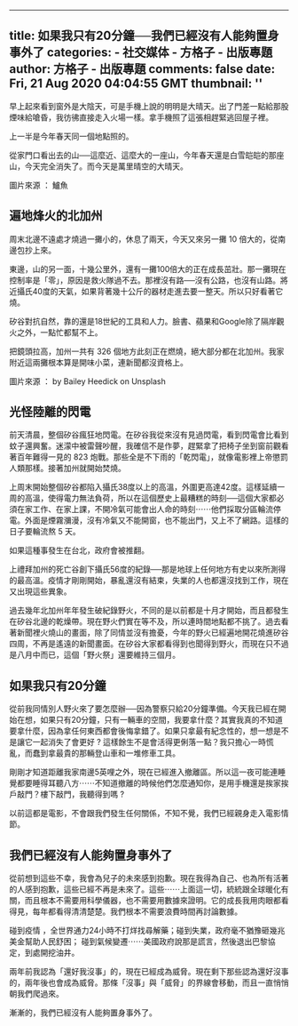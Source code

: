 
---
title: 如果我只有20分鐘──我們已經沒有人能夠置身事外了
categories: 
    - 社交媒体
    - 方格子 - 出版專題
author: 方格子 - 出版專題
comments: false
date: Fri, 21 Aug 2020 04:04:55 GMT
thumbnail: ''
---

<div>   
<p>早上起來看到窗外是大陰天，可是手機上說的明明是大晴天。出了門差一點給那股煙味給嗆昏，我彷彿直接走入火場一樣。拿手機照了這張相趕緊逃回屋子裡。</p>
<p>上一半是今年春天同一個地點照的。</p>
<p>從家門口看出去的山──這麼近、這麼大的一座山，今年春天還是白雪皑皑的那座山，今天完全消失了。而今天是萬里晴空的大晴天。</p>
<p>圖片來源 ： 鱸魚</p>
<h2>遍地烽火的北加州</h2>
<p>周末北邊不遠處才燒過一攤小的，休息了兩天，今天又來另一攤 10 倍大的，從南邊包抄上來。</p>
<p>東邊，山的另一面，十幾公里外，還有一攤100倍大的正在成長茁壯。那一攤現在控制率是「零」，原因是救火隊過不去。那裡沒有路──沒有公路，也沒有山路。將近攝氏40度的天氣，如果背著幾十公斤的器材走進去要一整天。所以只好看著它燒。</p>
<p>矽谷對抗自然，靠的還是18世紀的工具和人力。臉書、蘋果和Google除了隔岸觀火之外，一點忙都幫不上。</p>
<p>把鏡頭拉高，加州一共有 326 個地方此刻正在燃燒，絕大部分都在北加州。我家附近這兩攤根本算是開味小菜，連新聞都沒資格上。</p>
<p>圖片來源 ： by Bailey Heedick on Unsplash</p>
<h2>光怪陸離的閃電</h2>
<p>前天清晨，整個矽谷瘋狂地閃電。在矽谷我從來沒有見過閃電，看到閃電會比看到蚊子還興奮。迷濛中被雷聲吵醒，我確信不是作夢，趕緊拿了把椅子坐到窗前觀看著百年難得一見的 823 炮戰。那些全是不下雨的「乾閃電」，就像電影裡上帝懲罰人類那樣。接著加州就開始焚燒。</p>
<p>上周末開始整個矽谷都陷入攝氏38度以上的高溫，外圍更高達42度。這樣延續一周的高溫，使得電力無法負荷，所以在這個歷史上最糟糕的時刻──這個大家都必須在家工作、在家上課，不開冷氣可能會出人命的時刻⋯⋯他們採取分區輪流停電。外面是煙霧瀰漫，沒有冷氣又不能開窗，也不能出門，又上不了網路。這樣的日子要輪流熬 5 天。</p>
<p>如果這種事發生在台北，政府會被推翻。</p>
<p>上禮拜加州的死亡谷創下攝氏56度的紀錄──那是地球上任何地方有史以來所測得的最高溫。疫情才剛剛開始，暴亂還沒有結束，失業的人也都還沒找到工作，現在又出現這些異象。</p>
<p>過去幾年北加州年年發生破紀錄野火，不同的是以前都是十月才開始，而且都發生在矽谷北邊的乾燥帶。現在野火們實在等不及，所以連時間地點都不挑了。過去看著新聞裡火燒山的畫面，除了同情並沒有擔憂，今年的野火已經遍地開花燒進矽谷四周，不再是遙遠的新聞畫面。在矽谷大家都看得到也聞得到野火，而現在只不過是八月中而已，這個「野火祭」還要維持三個月。</p>
<h2>如果我只有20分鐘</h2>
<p>從前我同情別人野火來了要怎麼辦──因為警察只給20分鐘準備。今天我已經在開始在想，如果只有20分鐘，只有一輛車的空間，我要拿什麼？其實我真的不知道要拿什麼，因為拿任何東西都會後悔拿錯了。如果只拿最有紀念性的，想一想是不是讓它一起消失了會更好 ? 這樣餘生不是會活得更俐落一點？我只擔心一時慌亂，而蠢到拿最貴的那輛登山車和一堆修車工具。</p>
<p>剛剛才知道距離我家南邊5英哩之外，現在已經進入撤離區。所以這一夜可能連睡覺都要睡得耳聽八方⋯⋯不知道撤離的時候他們怎麼通知你，是用手機還是挨家挨戶敲門？樓下敲門，我聽得到嗎 ? </p>
<p>以前這都是電影，不會跟我們發生任何關係，不知不覺，我們已經親身走入電影情節。</p>
<h2>我們已經沒有人能夠置身事外了</h2>
<p>從前想到這些不幸，我會為兒子的未來感到抱歉。現在我得為自己、也為所有活著的人感到抱歉，這些已經不再是未來了。這些⋯⋯上面這一切，統統跟全球暖化有關，而且根本不需要用科學儀器，也不需要用數據來證明。它的成長我用肉眼都看得見，每年都看得清清楚楚。我們根本不需要浪費時間再討論數據。</p>
<p>碰到疫情 ，全世界通力24小時不打烊找尋解藥；碰到失業，政府毫不猶豫砸幾兆美金幫助人民舒困； 碰到氣候變遷⋯⋯美國政府說那是謊言，然後退出巴黎協定，到處開挖油井。</p>
<p>兩年前我認為「還好我沒事」的，現在已經成為威脅。現在剩下那些認為還好沒事的，兩年後也會成為威脅。那條「沒事」與「威脅」的界線會移動，而且一直悄悄朝我們爬過來。</p>
<p>漸漸的，我們已經沒有人能夠置身事外了。</p>  
</div>
            